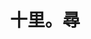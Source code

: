 ---
title: "十里。尋"
description: "十里。尋"
layout: shop
keywords:
  - 美食競賽
  - 台灣美食
  - 美食精選
datePublished: "2025-06-30"
dateModified: "2025-07-07"
city: "台北市"
district: "松山區"
address: "台北市松山區富錦街446號"
phone: ""
geo: "25.060751043482774, 121.56181748117038"
google_map: "https://maps.app.goo.gl/P5eUtNFEzrtMbA5s5"
footinder: "https://footinder.com.tw/%E5%8F%B0%E5%8C%97%E5%B8%82%E6%9D%BE%E5%B1%B1%E5%8D%80/362124/"
official: "https://www.instagram.com/seeker_10k/"
award:
  - name: "500盤"
    year: "2024"
    entries:
      - dishes:
          - "南非26頭吉品鮑"

---
